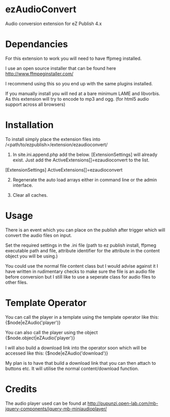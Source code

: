 ezAudioConvert
==============

Audio conversion extension for eZ Publish 4.x

Dependancies
==============
For this extension to work you will need to have ffpmeg installed.

I use an open source installer that can be found here http://www.ffmpeginstaller.com/

I recommend using this so you end up with the same plugins installed.

If you manually install you will ned at a bare minimum LAME and libvorbis. As this extension will try to encode to mp3 and ogg. (for html5 audio support across all browsers)

Installation
==============
To install simply place the extension files into /<path/to/ezpublish>/extension/ezaudioconvert/

1) In site.ini.append.php add the below. [ExtensionSettings] will already exist. Just add the ActiveExtensions[]=ezaudioconvert to the list.

[ExtensionSettings]
ActiveExtensions[]=ezaudioconvert

2) Regenerate the auto load arrays either in command line or the admin interface.

3) Clear all caches.

Usage
==============
There is an event which you can place on the publish after trigger which will convert the audio files on input.

Set the required settings in the .ini file (path to ez publish install, ffpmeg executable path and file, attribute identifier for the attribute in the content object you will be using.)

You could use the normal file content class but I would advise against it I have written in rudimentary checks to make sure the file is an audio file before conversion but I still like to use a seperate class for audio files to other files.

Template Operator
==============
You can call the player in a template using the template operator like this:
{$node|eZAudio('player')}

You can also call the player using the object {$node.object|eZAudio('player')}

I will also build a download link into the operator soon which will be accessed like this:
{$node|eZAudio('download')}

My plan is to have that build a download link that you can then attach to buttons etc. It will utilise the normal content/download function.

Credits
==============

The audio player used can be found at http://pupunzi.open-lab.com/mb-jquery-components/jquery-mb-miniaudioplayer/

